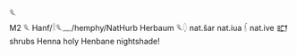𓆰  
M2 𓆰 Hanf/𓎛𓆰𓈖/hemphy/NatHurb Herbaum 𓆰𓆭 nat.šar nat.iua 𓆶 nat.ive 𒊬 shrubs Henna holy Henbane nightshade!  
